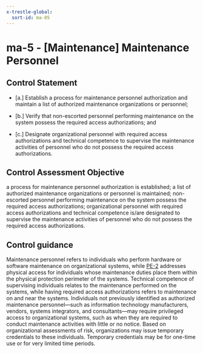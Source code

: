 ```yaml
---
x-trestle-global:
  sort-id: ma-05
---
```


# ma-5 - \[Maintenance\] Maintenance Personnel

## Control Statement

- \[a.\] Establish a process for maintenance personnel authorization and maintain a list of authorized maintenance organizations or personnel;

- \[b.\] Verify that non-escorted personnel performing maintenance on the system possess the required access authorizations; and

- \[c.\] Designate organizational personnel with required access authorizations and technical competence to supervise the maintenance activities of personnel who do not possess the required access authorizations.

## Control Assessment Objective

a process for maintenance personnel authorization is established;
a list of authorized maintenance organizations or personnel is maintained;
non-escorted personnel performing maintenance on the system possess the required access authorizations;
organizational personnel with required access authorizations and technical competence is/are designated to supervise the maintenance activities of personnel who do not possess the required access authorizations.

## Control guidance

Maintenance personnel refers to individuals who perform hardware or software maintenance on organizational systems, while [PE-2](#pe-2) addresses physical access for individuals whose maintenance duties place them within the physical protection perimeter of the systems. Technical competence of supervising individuals relates to the maintenance performed on the systems, while having required access authorizations refers to maintenance on and near the systems. Individuals not previously identified as authorized maintenance personnel—such as information technology manufacturers, vendors, systems integrators, and consultants—may require privileged access to organizational systems, such as when they are required to conduct maintenance activities with little or no notice. Based on organizational assessments of risk, organizations may issue temporary credentials to these individuals. Temporary credentials may be for one-time use or for very limited time periods.
